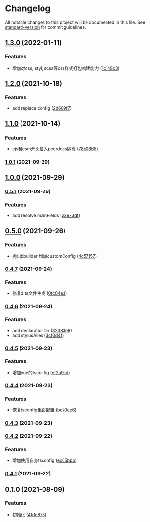 # Changelog

All notable changes to this project will be documented in this file. See [standard-version](https://github.com/conventional-changelog/standard-version) for commit guidelines.

## [1.3.0](https://git.bilibili.co/blive-core/bbuilder/compare/v1.2.0...v1.3.0) (2022-01-11)


### Features

* 增加对css, styl, scss等css样式打包构建能力 ([1c148c3](https://git.bilibili.co/blive-core/bbuilder/commit/1c148c36cca7533908047c521538250bc001d5bc))

## [1.2.0](https://git.bilibili.co/blive-core/bbuilder/compare/v1.1.0...v1.2.0) (2021-10-18)


### Features

* add replace config ([2d689f7](https://git.bilibili.co/blive-core/bbuilder/commit/2d689f7e8cce47110ce4b365ca1f64d1cf700909))

## [1.1.0](https://git.bilibili.co/blive-core/bbuilder/compare/v1.0.1...v1.1.0) (2021-10-14)


### Features

* cjs和esm开头加入peerdeps隔离 ([78c0665](https://git.bilibili.co/blive-core/bbuilder/commit/78c06656bce670dde0d462ef0d5f992b57d50af2))

### [1.0.1](https://git.bilibili.co/blive-core/bbuilder/compare/v1.0.0...v1.0.1) (2021-09-29)

## [1.0.0](https://git.bilibili.co/blive-core/bbuilder/compare/v0.5.1...v1.0.0) (2021-09-29)

### [0.5.1](https://git.bilibili.co/blive-core/bbuilder/compare/v0.5.0...v0.5.1) (2021-09-29)


### Features

* add resolve mainFields ([22e73df](https://git.bilibili.co/blive-core/bbuilder/commit/22e73dfd32f437650ab94970d75c7fc79eebcff8))

## [0.5.0](https://git.bilibili.co/blive-core/bbuilder/compare/v0.4.7...v0.5.0) (2021-09-26)


### Features

* 抛出bbuilder 增加customConfig ([4c57157](https://git.bilibili.co/blive-core/bbuilder/commit/4c57157fd761ec05dda6d3ce498caaed1bbd5bee))

### [0.4.7](https://git.bilibili.co/blive-core/bbuilder/compare/v0.4.6...v0.4.7) (2021-09-24)


### Features

* 修复d.ts文件生成 ([0fc04e3](https://git.bilibili.co/blive-core/bbuilder/commit/0fc04e302fefff0ded2562b03fdada783999b8ec))

### [0.4.6](https://git.bilibili.co/blive-core/bbuilder/compare/v0.4.5...v0.4.6) (2021-09-24)


### Features

* add declarationDir ([32383e8](https://git.bilibili.co/blive-core/bbuilder/commit/32383e80170d935076a71673c42f0e1338040bdc))
* add stylusAlies ([3cf0d4f](https://git.bilibili.co/blive-core/bbuilder/commit/3cf0d4ff24f65e04fa81c881a88f71e018c2de58))

### [0.4.5](https://git.bilibili.co/blive-core/bbuilder/compare/v0.4.4...v0.4.5) (2021-09-23)


### Features

* 增加vue的tsconfig ([ef2a9ad](https://git.bilibili.co/blive-core/bbuilder/commit/ef2a9adc818e407713562331c705df987dd0a5fa))

### [0.4.4](https://git.bilibili.co/blive-core/bbuilder/compare/v0.4.3...v0.4.4) (2021-09-23)


### Features

* 恢复tsconfig里面配置 ([bc70ce6](https://git.bilibili.co/blive-core/bbuilder/commit/bc70ce6bcd6faa34c1c0d0812f7335b97ae60e9f))

### [0.4.3](https://git.bilibili.co/blive-core/bbuilder/compare/v0.4.2...v0.4.3) (2021-09-23)

### [0.4.2](https://git.bilibili.co/blive-core/bbuilder/compare/v0.4.1...v0.4.2) (2021-09-22)


### Features

* 增加使用自身tsconfig ([ec65bbb](https://git.bilibili.co/blive-core/bbuilder/commit/ec65bbb738e4d3aad5adceaec1962aa2eafbf920))

### [0.4.1](https://git.bilibili.co/blive-core/bbuilder/compare/v0.4.0...v0.4.1) (2021-09-22)

## 0.1.0 (2021-08-09)


### Features

* 初始化 ([4fde878](https://git.bilibili.co/blive-core/bbuilder/commit/4fde878f8a83afc2df7d013a717ec476e059fa25))